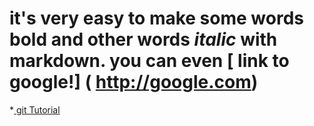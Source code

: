 # it's very easy to make some words **bold** and other words *italic* with markdown. you can even [ link to google!] ( http://google.com)
*[ git Tutorial](/git.md)
